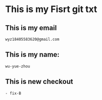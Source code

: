 # This is my Fisrt git txt
## This is my email
	wyz18405583620@gmail.com
## This is my name:
	wu-yue-zhou
## This is new checkout
	- fix-B
